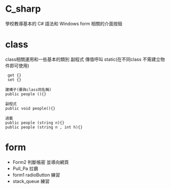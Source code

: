 # C_sharp
學校教導基本的 C# 語法和 Windows form 相關的介面按鈕

# class
class相關運用和一些基本的類別 副程式 傳值呼叫 static(在不同class 不需建立物件即可使用)
```
 get {}
 set {}
```
```
建構子(要與class同名稱)
public people (){}

副程式
public void people(){}

過載
public people (string n){}
public people (string n , int h){}
```
# form
* Form2 判斷帳密 並導向網頁
* Pull_Pa 拉霸
* form1 radioButton 練習
* stack_queue 練習

